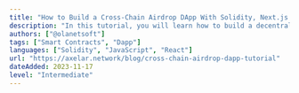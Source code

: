 ```yaml
---
title: "How to Build a Cross-Chain Airdrop DApp With Solidity, Next.js and Axelar"
description: "In this tutorial, you will learn how to build a decentralized application (dApp) for cross-chain airdrops using Solidity, Next.js, and Axelar General Message Passing for distributing tokens across multiple chains"
authors: ["@olanetsoft"]
tags: ["Smart Contracts", "Dapp"]
languages: ["Solidity", "JavaScript", "React"]
url: "https://axelar.network/blog/cross-chain-airdrop-dapp-tutorial"
dateAdded: 2023-11-17
level: "Intermediate"
---
```

